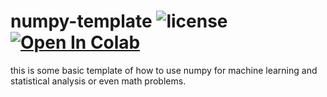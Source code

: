 # numpy-template ![license](https://img.shields.io/github/license/pouyaardehkhani/numpy-template.svg) <a href="https://colab.research.google.com/github/pouyaardehkhani/numpy-template/blob/master/numpy_template.ipynb" target="_parent\"><img src="https://colab.research.google.com/assets/colab-badge.svg" alt="Open In Colab"/></a>
this is some basic template of how to use numpy for machine learning and statistical analysis or even math problems.

